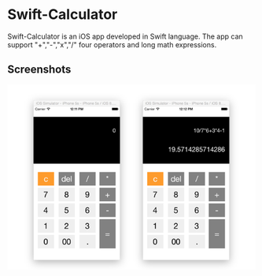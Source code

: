 Swift-Calculator
====================

Swift-Calculator is an iOS app developed in Swift language. The app can support "+","-","x","/" four operators and long math expressions.

## Screenshots
![picture1](/screenshot.png "example_pic")
